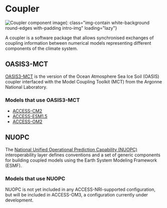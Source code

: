 # Coupler

![Coupler component image](/assets/component-logos/component-maps/coupler-component-map.png){: class="img-contain white-background round-edges with-padding intro-img" loading="lazy"}

A coupler is a software package that allows synchronised exchanges of coupling information between numerical models representing different components of the climate system.

## OASIS3-MCT

[OASIS3-MCT](https://oasis.cerfacs.fr/en/OASIS3-MCT) is the version of the Ocean Atmosphere Sea Ice Soil (OASIS) coupler interfaced with the Model Coupling Toolkit (MCT) from the Argonne National Laboratory. 

### Models that use OASIS3-MCT
- [ACCESS-CM2](/models/access_models/access-cm#access-cm2)
- [ACCESS-ESM1.5](/models/access_models/access-esm#access-esm15)
- [ACCESS-OM2](/models/access_models/access-om#access-om2)

## NUOPC

The [National Unified Operational Prediction Capability (NUOPC)](https://earthsystemmodeling.org/nuopc/) interoperability layer defines conventions and a set of generic components for building coupled models using the Earth System Modeling Framework (ESMF).

### Models that use NUOPC
NUOPC is not yet included in any ACCESS-NRI-supported configuration, but will be included in ACCESS-OM3, a configuration currently under development.

